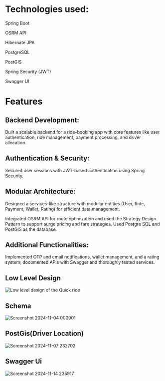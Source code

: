 # Technologies used: 
Spring Boot

OSRM API

Hibernate JPA

PostgreSQL

PostGIS

Spring Security (JWT)

Swagger UI

# Features

## Backend Development: 

Built a scalable backend for a ride-booking app with core features like user authentication, ride 
management, payment processing, and driver allocation. 

## Authentication & Security: 

Secured user sessions with JWT-based authentication using Spring Security. 

## Modular Architecture: 

Designed a services-like structure with modular entities (User, Ride, Payment, Wallet, Rating) for 
efficient data management.

Integrated OSRM API for route optimization and used the Strategy Design Pattern to support surge pricing and fare strategies. 
Used Postgre SQL and PostGIS as the database.

## Additional Functionalities:

Implemented OTP and email notifications, wallet management, and a rating system; documented 
APIs with Swagger and thoroughly tested services. 

## Low Level Design

![Low level design of the Quick ride](https://github.com/user-attachments/assets/b4ca6c3b-0538-4345-b6a4-eece322338fa)

## Schema

![Screenshot 2024-11-04 000901](https://github.com/user-attachments/assets/deaa21c5-2b49-4bff-aa02-232878cdcacf)

## PostGis(Driver Location)

![Screenshot 2024-11-07 232702](https://github.com/user-attachments/assets/87c174de-3529-4fc9-8f21-1ada81318ae0)

## Swagger Ui

![Screenshot 2024-11-14 235917](https://github.com/user-attachments/assets/5af2229c-f9e3-4805-b671-d553bedaacca)
